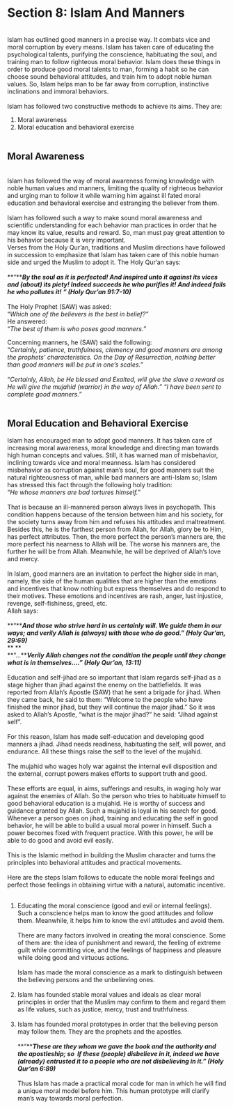 Section 8: Islam And Manners
============================

   
 Islam has outlined good manners in a precise way. It combats vice and
moral corruption by every means. Islam has taken care of educating the
psychological talents, purifying the conscience, habituating the soul,
and training man to follow righteous moral behavior. Islam does these
things in order to produce good moral talents to man, forming a habit so
he can choose sound behavioral attitudes, and train him to adopt noble
human values. So, Islam helps man to be far away from corruption,
instinctive inclinations and immoral behaviors.  
    
 Islam has followed two constructive methods to achieve its aims. They
are:

1. Moral awareness  
 2. Moral education and behavioral exercise  
  

Moral Awareness
---------------

   
 Islam has followed the way of moral awareness forming knowledge with
noble human values and manners, limiting the quality of righteous
behavior and urging man to follow it while warning him against ill fated
moral education and behavioral exercise and estranging the believer from
them.  
    
 Islam has followed such a way to make sound moral awareness and
scientific understanding for each behavior man practices in order that
he may know its value, results and reward. So, man must pay great
attention to his behavior because it is very important.  
 Verses from the Holy Qur’an, traditions and Muslim directions have
followed in succession to emphasize that Islam has taken care of this
noble human side and urged the Muslim to adopt it. The Holy Qur’an
says:  
    
**“*****By the soul as it is perfected! And inspired unto it against its
vices and (about) its piety! Indeed succeeds he who purifies it! And
indeed fails he who pollutes it! “ (Holy Qur’an 91:7-10)***  
    
 The Holy Prophet (SAW) was asked:  
 “*Which one of the believers is the best in belief?”*  
 He answered:  
 “*The best of them is who poses good manners.”*

Concerning manners, he (SAW) said the following:  
 “*Certainly, patience, truthfulness, clemency and good manners are
among the prophets’ characteristics. On the Day of Resurrection, nothing
better than good manners will be put in one’s scales.”*  
    
 “*Certainly, Allah, be He blessed and Exalted, will give the slave a
reward as He will give the mujahid (warrior) in the way of Allah.” “I
have been sent to complete good manners.”*  
  

Moral Education and Behavioral Exercise
---------------------------------------

Islam has encouraged man to adopt good manners. It has taken care of
increasing moral awareness, moral knowledge and directing man towards
high human concepts and values. Still, it has warned man of misbehavior,
inclining towards vice and moral meanness. Islam has considered
misbehavior as corruption against man’s soul, for good manners suit the
natural righteousness of man, while bad manners are anti-Islam so; Islam
has stressed this fact through the following holy tradition:  
 “*He whose manners are bad tortures himself.”*  
    
 That is because an ill-mannered person always lives in psychopath. This
condition happens because of the tension between him and his society,
for the society turns away from him and refuses his attitudes and
maltreatment. Besides this, he is the farthest person from Allah, for
Allah, glory be to Him, has perfect attributes. Then, the more perfect
the person’s manners are, the more perfect his nearness to Allah will
be. The worse his manners are, the further he will be from Allah.
Meanwhile, he will be deprived of Allah’s love and mercy.  
    
 In Islam, good manners are an invitation to perfect the higher side in
man, namely, the side of the human qualities that are higher than the
emotions and incentives that know nothing but express themselves and do
respond to their motives. These emotions and incentives are rash, anger,
lust injustice, revenge, self-fishiness, greed, etc.  
 Allah says:  
    
**“*****And those who strive hard in us certainly will. We guide them in
our ways; and verily Allah is (always) with those who do good.” (Holy
Qur’an, 29:69)***  
** **  
**“…*****Verily Allah changes not the condition the people until they
change what is in themselves….” (Holy Qur’an, 13:11)***  
    
 Education and self-jihad are so important that Islam regards self-jihad
as a stage higher than jihad against the enemy on the battlefields. It
was reported from Allah’s Apostle (SAW) that he sent a brigade for
jihad. When they came back, he said to them: “Welcome to the people who
have finished the minor jihad, but they will continue the major jihad.”
So it was asked to Allah’s Apostle, “what is the major jihad?” he said:
“Jihad against self”.  
    
 For this reason, Islam has made self-education and developing good
manners a jihad. Jihad needs readiness, habituating the self, will
power, and endurance. All these things raise the self to the level of
the mujahid.  
    
 The mujahid who wages holy war against the internal evil disposition
and the external, corrupt powers makes efforts to support truth and
good.  
    
 These efforts are equal, in aims, sufferings and results, in waging
holy war against the enemies of Allah. So the person who tries to
habituate himself to good behavioral education is a mujahid. He is
worthy of success and guidance granted by Allah. Such a mujahid is loyal
in his search for good. Whenever a person goes on jihad, training and
educating the self in good behavior, he will be able to build a usual
moral power in himself. Such a power becomes fixed with frequent
practice. With this power, he will be able to do good and avoid evil
easily.  
    
 This is the Islamic method in building the Muslim character and turns
the principles into behavioral attitudes and practical movements.  
    
 Here are the steps Islam follows to educate the noble moral feelings
and perfect those feelings in obtaining virtue with a natural, automatic
incentive.  
    
 1. Educating the moral conscience (good and evil or internal feelings).
Such a conscience helps man to know the good attitudes and follow them.
Meanwhile, it helps him to know the evil attitudes and avoid them.  
    
 There are many factors involved in creating the moral conscience. Some
of them are: the idea of punishment and reward, the feeling of extreme
guilt while committing vice, and the feelings of happiness and pleasure
while doing good and virtuous actions.  
    
 Islam has made the moral conscience as a mark to distinguish between
the believing persons and the unbelieving ones.  
    
 2. Islam has founded stable moral values and ideals as clear moral
principles in order that the Muslim may confirm to them and regard them
as life values, such as justice, mercy, trust and truthfulness.  
    
 3. Islam has founded moral prototypes in order that the believing
person may follow them. They are the prophets and the apostles.  
    
**“*****These are they whom we gave the book and the authority and the
apostleship; so  If these (people) disbelieve in it, indeed we have
(already) entrusted it to a people who are not disbelieving in it.”
(Holy Qur’an 6:89)***  
    
 Thus Islam has made a practical moral code for man in which he will
find a unique moral model before him. This human prototype will clarify
man’s way towards moral perfection.



